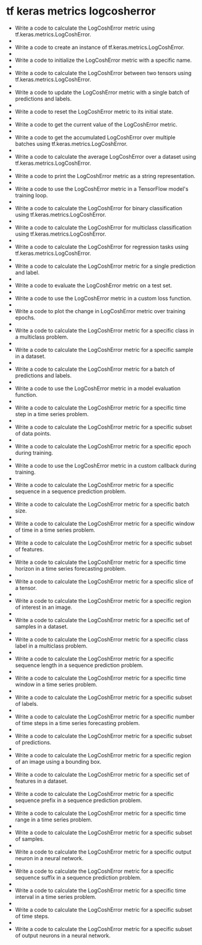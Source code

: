 # tf keras metrics logcosherror

- Write a code to calculate the LogCoshError metric using tf.keras.metrics.LogCoshError.
- 
- Write a code to create an instance of tf.keras.metrics.LogCoshError.
- 
- Write a code to initialize the LogCoshError metric with a specific name.
- 
- Write a code to calculate the LogCoshError between two tensors using tf.keras.metrics.LogCoshError.
- 
- Write a code to update the LogCoshError metric with a single batch of predictions and labels.
- 
- Write a code to reset the LogCoshError metric to its initial state.
- 
- Write a code to get the current value of the LogCoshError metric.
- 
- Write a code to get the accumulated LogCoshError over multiple batches using tf.keras.metrics.LogCoshError.
- 
- Write a code to calculate the average LogCoshError over a dataset using tf.keras.metrics.LogCoshError.
- 
- Write a code to print the LogCoshError metric as a string representation.
- 
- Write a code to use the LogCoshError metric in a TensorFlow model's training loop.
- 
- Write a code to calculate the LogCoshError for binary classification using tf.keras.metrics.LogCoshError.
- 
- Write a code to calculate the LogCoshError for multiclass classification using tf.keras.metrics.LogCoshError.
- 
- Write a code to calculate the LogCoshError for regression tasks using tf.keras.metrics.LogCoshError.
- 
- Write a code to calculate the LogCoshError metric for a single prediction and label.
- 
- Write a code to evaluate the LogCoshError metric on a test set.
- 
- Write a code to use the LogCoshError metric in a custom loss function.
- 
- Write a code to plot the change in LogCoshError metric over training epochs.
- 
- Write a code to calculate the LogCoshError metric for a specific class in a multiclass problem.
- 
- Write a code to calculate the LogCoshError metric for a specific sample in a dataset.
- 
- Write a code to calculate the LogCoshError metric for a batch of predictions and labels.
- 
- Write a code to use the LogCoshError metric in a model evaluation function.
- 
- Write a code to calculate the LogCoshError metric for a specific time step in a time series problem.
- 
- Write a code to calculate the LogCoshError metric for a specific subset of data points.
- 
- Write a code to calculate the LogCoshError metric for a specific epoch during training.
- 
- Write a code to use the LogCoshError metric in a custom callback during training.
- 
- Write a code to calculate the LogCoshError metric for a specific sequence in a sequence prediction problem.
- 
- Write a code to calculate the LogCoshError metric for a specific batch size.
- 
- Write a code to calculate the LogCoshError metric for a specific window of time in a time series problem.
- 
- Write a code to calculate the LogCoshError metric for a specific subset of features.
- 
- Write a code to calculate the LogCoshError metric for a specific time horizon in a time series forecasting problem.
- 
- Write a code to calculate the LogCoshError metric for a specific slice of a tensor.
- 
- Write a code to calculate the LogCoshError metric for a specific region of interest in an image.
- 
- Write a code to calculate the LogCoshError metric for a specific set of samples in a dataset.
- 
- Write a code to calculate the LogCoshError metric for a specific class label in a multiclass problem.
- 
- Write a code to calculate the LogCoshError metric for a specific sequence length in a sequence prediction problem.
- 
- Write a code to calculate the LogCoshError metric for a specific time window in a time series problem.
- 
- Write a code to calculate the LogCoshError metric for a specific subset of labels.
- 
- Write a code to calculate the LogCoshError metric for a specific number of time steps in a time series forecasting problem.
- 
- Write a code to calculate the LogCoshError metric for a specific subset of predictions.
- 
- Write a code to calculate the LogCoshError metric for a specific region of an image using a bounding box.
- 
- Write a code to calculate the LogCoshError metric for a specific set of features in a dataset.
- 
- Write a code to calculate the LogCoshError metric for a specific sequence prefix in a sequence prediction problem.
- 
- Write a code to calculate the LogCoshError metric for a specific time range in a time series problem.
- 
- Write a code to calculate the LogCoshError metric for a specific subset of samples.
- 
- Write a code to calculate the LogCoshError metric for a specific output neuron in a neural network.
- 
- Write a code to calculate the LogCoshError metric for a specific sequence suffix in a sequence prediction problem.
- 
- Write a code to calculate the LogCoshError metric for a specific time interval in a time series problem.
- 
- Write a code to calculate the LogCoshError metric for a specific subset of time steps.
- 
- Write a code to calculate the LogCoshError metric for a specific subset of output neurons in a neural network.